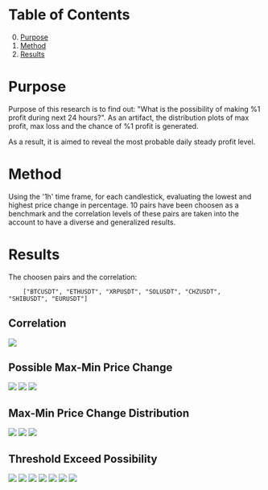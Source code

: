 
# Table of Contents
0. [Purpose](#purpose)
1. [Method](#method)
2. [Results](#results)

# Purpose
Purpose of this research is to find out: "What is the possibility of making %1 profit during next 24 hours?". As an artifact, the distribution plots of max profit, max loss and the chance of %1 profit is generated.

As a result, it is aimed to reveal the most probable daily steady profit level.

# Method
Using the '1h' time frame, for each candlestick, evaluating the lowest and highest price change in percentage. 10 pairs have been choosen as a benchmark and the correlation levels of these pairs are taken into the account to have a diverse and generalized results.

# Results

The choosen pairs and the correlation:

        ["BTCUSDT", "ETHUSDT", "XRPUSDT", "SOLUSDT", "CHZUSDT", "SHIBUSDT", "EURUSDT"]

## Correlation
<img src="../../configs/research/daily_steady_profit/reports_correlation/correlation_matrix_symbol_1d.png" /> 

## Possible Max-Min Price Change
<img src="../../configs/research/daily_steady_profit/reports/perc_pos_change_raw_BTCUSDT_1h.png" />
<img src="../../configs/research/daily_steady_profit/reports/perc_pos_change_raw_CHZUSDT_1h.png" />
<img src="../../configs/research/daily_steady_profit/reports/perc_pos_change_raw_EURUSDT_1h.png" />


## Max-Min Price Change Distribution
<img src="../../configs/research/daily_steady_profit/reports/perc_pos_change_occurence_BTCUSDT_1h.png" />
<img src="../../configs/research/daily_steady_profit/reports/perc_pos_change_occurence_CHZUSDT_1h.png" />
<img src="../../configs/research/daily_steady_profit/reports/perc_pos_change_occurence_EURUSDT_1h.png" />


## Threshold Exceed Possibility
<img src="../../configs/research/daily_steady_profit/reports/perc_pos_change_stats_BTCUSDT_1h.png" /> 
<img src="../../configs/research/daily_steady_profit/reports/perc_pos_change_stats_CHZUSDT_1h.png" /> 
<img src="../../configs/research/daily_steady_profit/reports/perc_pos_change_stats_ETHUSDT_1h.png" /> 
<img src="../../configs/research/daily_steady_profit/reports/perc_pos_change_stats_EURUSDT_1h.png" /> 
<img src="../../configs/research/daily_steady_profit/reports/perc_pos_change_stats_SHIBUSDT_1h.png" /> 
<img src="../../configs/research/daily_steady_profit/reports/perc_pos_change_stats_SOLUSDT_1h.png" /> 
<img src="../../configs/research/daily_steady_profit/reports/perc_pos_change_stats_XRPUSDT_1h.png" /> 